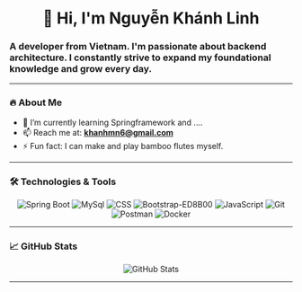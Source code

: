 <h1 align="center">👋 Hi, I'm Nguyễn Khánh Linh</h1>
<h3>A developer from Vietnam. I'm passionate about backend architecture. I constantly strive to expand my foundational knowledge and grow every day.</h3>


---

### 🔥 About Me
- 🌱 I’m currently learning Springframework and ....
- 📫 Reach me at: **khanhmn6@gmail.com**
- ⚡ Fun fact: I can make and play bamboo flutes myself.

---

### 🛠️ Technologies & Tools
<p align="center">
  <img src="https://img.shields.io/badge/Spring%20Boot-6DB33F?style=for-the-badge&logo=spring-boot&logoColor=white" alt="Spring Boot" />
  <img src="https://img.shields.io/badge/MySql-FFFFFF?style=for-the-badge&logo=MySql&logoColor=white" alt="MySql" />
  <img src="https://img.shields.io/badge/CSS-1572B6?style=for-the-badge&logo=css3&logoColor=white" alt="CSS" />
  <img src="https://img.shields.io/badge/Bootstrap-ED8B00?style=for-the-badge&logo=java&logoColor=white" alt="Bootstrap-ED8B00" />
  <img src="https://img.shields.io/badge/JavaScript-F7DF1E?style=for-the-badge&logo=javascript&logoColor=black" alt="JavaScript" />
  <img src="https://img.shields.io/badge/Git-F05032?style=for-the-badge&logo=git&logoColor=white" alt="Git" />
  <img src="https://img.shields.io/badge/Postman-FF6C37?style=for-the-badge&logo=postman&logoColor=white" alt="Postman" />
  <img src="https://img.shields.io/badge/Docker-2496ED?style=for-the-badge&logo=docker&logoColor=white" alt="Docker" />
</p>


---

### 📈 GitHub Stats
<p align="center">
  <img src="https://github-readme-stats.vercel.app/api?username=nguyenklinh&show_icons=true&theme=radical" alt="GitHub Stats" />
</p>

---
